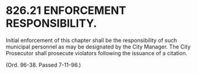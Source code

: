 826.21 ENFORCEMENT RESPONSIBILITY.
==================================

Initial enforcement of this chapter shall be the responsibility of such
municipal personnel as may be designated by the City Manager. The City
Prosecutor shall prosecute violators following the issuance of a
citation.

(Ord. 96-38. Passed 7-11-96.)
